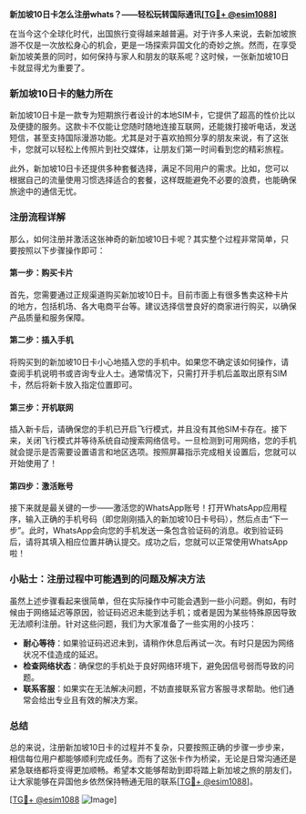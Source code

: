 **新加坡10日卡怎么注册whats？——轻松玩转国际通讯[[TG💪+ @esim1088](https://t.me/s/esim1088)]**

在当今这个全球化时代，出国旅行变得越来越普遍。对于许多人来说，去新加坡旅游不仅是一次放松身心的机会，更是一场探索异国文化的奇妙之旅。然而，在享受新加坡美景的同时，如何保持与家人和朋友的联系呢？这时候，一张新加坡10日卡就显得尤为重要了。

### 新加坡10日卡的魅力所在

新加坡10日卡是一款专为短期旅行者设计的本地SIM卡，它提供了超高的性价比以及便捷的服务。这款卡不仅能让您随时随地连接互联网，还能拨打接听电话，发送短信，甚至支持国际漫游功能。尤其是对于喜欢拍照分享的朋友来说，有了这张卡，您就可以轻松上传照片到社交媒体，让朋友们第一时间看到您的精彩旅程。

此外，新加坡10日卡还提供多种套餐选择，满足不同用户的需求。比如，您可以根据自己的流量使用习惯选择适合的套餐，这样既能避免不必要的浪费，也能确保旅途中的通信无忧。

### 注册流程详解

那么，如何注册并激活这张神奇的新加坡10日卡呢？其实整个过程非常简单，只要按照以下步骤操作即可：

#### 第一步：购买卡片

首先，您需要通过正规渠道购买新加坡10日卡。目前市面上有很多售卖这种卡片的地方，包括机场、各大电商平台等。建议选择信誉良好的商家进行购买，以确保产品质量和服务保障。

#### 第二步：插入手机

将购买到的新加坡10日卡小心地插入您的手机中。如果您不确定该如何操作，请查阅手机说明书或咨询专业人士。通常情况下，只需打开手机后盖取出原有SIM卡，然后将新卡放入指定位置即可。

#### 第三步：开机联网

插入新卡后，请确保您的手机已开启飞行模式，并且没有其他SIM卡存在。接下来，关闭飞行模式并等待系统自动搜索网络信号。一旦检测到可用网络，您的手机就会提示是否需要设置语言和地区选项。按照屏幕指示完成相关设置后，您就可以开始使用了！

#### 第四步：激活账号

接下来就是最关键的一步——激活您的WhatsApp账号！打开WhatsApp应用程序，输入正确的手机号码（即您刚刚插入的新加坡10日卡号码），然后点击“下一步”。此时，WhatsApp会向您的手机发送一条包含验证码的消息。收到验证码后，请将其填入相应位置并确认提交。成功之后，您就可以正常使用WhatsApp啦！

### 小贴士：注册过程中可能遇到的问题及解决方法

虽然上述步骤看起来很简单，但在实际操作中可能会遇到一些小问题。例如，有时候由于网络延迟等原因，验证码迟迟未能到达手机；或者是因为某些特殊原因导致无法顺利注册。针对这些问题，我们为大家准备了一些实用的小技巧：

- **耐心等待**：如果验证码迟迟未到，请稍作休息后再试一次。有时只是因为网络状况不佳造成的延迟。
- **检查网络状态**：确保您的手机处于良好网络环境下，避免因信号弱而导致的问题。
- **联系客服**：如果实在无法解决问题，不妨直接联系官方客服寻求帮助。他们通常会给出专业且有效的解决方案。

### 总结

总的来说，注册新加坡10日卡的过程并不复杂，只要按照正确的步骤一步步来，相信每位用户都能够顺利完成任务。而有了这张卡作为桥梁，无论是日常沟通还是紧急联络都将变得更加顺畅。希望本文能够帮助到即将踏上新加坡之旅的朋友们，让大家能够在异国他乡依然保持畅通无阻的联系[[TG💪+ @esim1088](https://t.me/s/esim1088)]。

[[TG💪+ @esim1088](https://t.me/s/esim1088) ![Image](https://i.postimg.cc/4NQfJmqS/Snipaste-2025-05-13-00-14-12.png)]